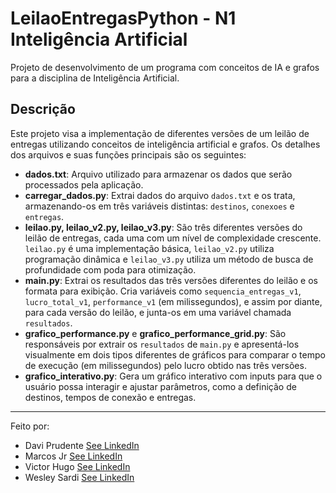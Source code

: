 # LeilaoEntregasPython - N1 Inteligência Artificial

Projeto de desenvolvimento de um programa com conceitos de IA e grafos para a disciplina de Inteligência Artificial.

## Descrição

Este projeto visa a implementação de diferentes versões de um leilão de entregas utilizando conceitos de inteligência artificial e grafos. Os detalhes dos arquivos e suas funções principais são os seguintes:

- **dados.txt**: Arquivo utilizado para armazenar os dados que serão processados pela aplicação.
- **carregar_dados.py**: Extrai dados do arquivo `dados.txt` e os trata, armazenando-os em três variáveis distintas: `destinos`, `conexoes` e `entregas`.
- **leilao.py, leilao_v2.py, leilao_v3.py**: São três diferentes versões do leilão de entregas, cada uma com um nível de complexidade crescente. `leilao.py` é uma implementação básica, `leilao_v2.py` utiliza programação dinâmica e `leilao_v3.py` utiliza um método de busca de profundidade com poda para otimização.
- **main.py**: Extrai os resultados das três versões diferentes do leilão e os formata para exibição. Cria variáveis como `sequencia_entregas_v1`, `lucro_total_v1`, `performance_v1` (em milissegundos), e assim por diante, para cada versão do leilão, e junta-os em uma variável chamada `resultados`.
- **grafico_performance.py** e **grafico_performance_grid.py**: São responsáveis por extrair os `resultados` de `main.py` e apresentá-los visualmente em dois tipos diferentes de gráficos para comparar o tempo de execução (em milissegundos) pelo lucro obtido nas três versões.
- **grafico_interativo.py**: Gera um gráfico interativo com inputs para que o usuário possa interagir e ajustar parâmetros, como a definição de destinos, tempos de conexão e entregas.



---

Feito por:

 - Davi Prudente [See LinkedIn](https://www.linkedin.com/in/daviprudente/)
 - Marcos Jr [See LinkedIn](https://www.linkedin.com/in/marcos-gon%C3%A7alves-bbb17a1b5)
 - Victor Hugo [See LinkedIn](https://www.linkedin.com/in/victorbkuhn/)
 - Wesley Sardi [See LinkedIn](https://www.linkedin.com/in/wesleysardi/)
